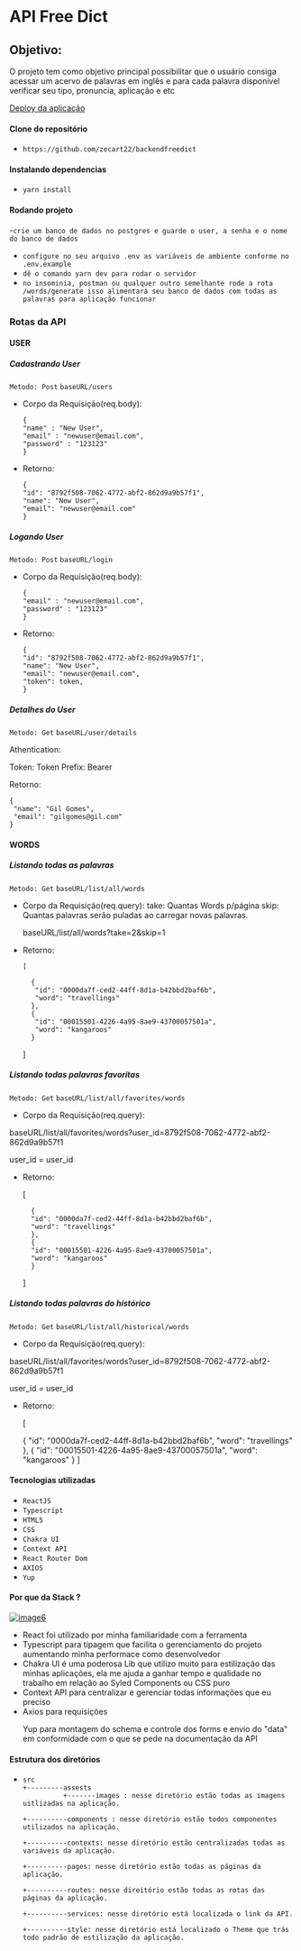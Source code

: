 <h1>API Free Dict</h1>

<h2> Objetivo:</h2>

<p>O projeto tem como objetivo principal possibilitar que o usuário consiga acessar um acervo de palavras em inglês e para cada palavra disponível verificar seu tipo, pronuncia, aplicação e etc</p>

<a href="https://free-dict.herokuapp.com/" title="deploy">Deploy da aplicação</a></br>

<h4> Clone do repositório </h4>

- `https://github.com/zecart22/backendfreedict`

<h4> Instalando dependencias</h4>

- `yarn install`

<h4> Rodando projeto</h4>

-`crie um banco de dados no postgres e guarde o user, a senha e o nome do banco de dados`

- `configure no seu arquivo .env as variáveis de ambiente conforme no .env.example`
- `dê o comando yarn dev para rodar o servidor`
- `no insominia, postman ou qualquer outro semelhante rode a rota /words/generate isso alimentará seu banco de dados com todas as palavras para aplicação funcionar`

<h3> Rotas da API</h3>

<h4> USER</h4>

<h5> Cadastrando User</h5>

`Metodo: Post`
`baseURL/users `

- Corpo da Requisição(req.body):

      {
      "name" : "New User",
      "email" : "newuser@email.com",
      "password" : "123123"
      }

- Retorno:

      {
      "id": "8792f508-7062-4772-abf2-862d9a9b57f1",
      "name": "New User",
      "email": "newuser@email.com"
      }

<h5> Logando User</h5>

`Metodo: Post`
`baseURL/login `

- Corpo da Requisição(req.body):

      {
      "email" : "newuser@email.com",
      "password" : "123123"
      }

- Retorno:

      {
      "id": "8792f508-7062-4772-abf2-862d9a9b57f1",
      "name": "New User",
      "email": "newuser@email.com",
      "token": token,
      }

<h5> Detalhes do User</h5>

`Metodo: Get`
`baseURL/user/details`

Athentication:

Token: Token
Prefix: Bearer

Retorno:

    {
     "name": "Gil Gomes",
     "email": "gilgomes@gil.com"
    }

<h4> WORDS</h4>

<h5> Listando todas as palavras</h5>

`Metodo: Get`
`baseURL/list/all/words`

- Corpo da Requisição(req.query):
  take: Quantas Words p/página
  skip: Quantas palavras serão puladas ao carregar novas palavras.

  baseURL/list/all/words?take=2&skip=1

- Retorno:

      [

        {
         "id": "0000da7f-ced2-44ff-8d1a-b42bbd2baf6b",
         "word": "travellings"
        },
        {
         "id": "00015501-4226-4a95-8ae9-43700057501a",
         "word": "kangaroos"
        }

  ]

<h5> Listando todas palavras favoritas</h5>

`Metodo: Get`
`baseURL/list/all/favorites/words `

- Corpo da Requisição(req.query):

baseURL/list/all/favorites/words?user_id=8792f508-7062-4772-abf2-862d9a9b57f1

user_id = user_id

- Retorno:

  [

        {
        "id": "0000da7f-ced2-44ff-8d1a-b42bbd2baf6b",
        "word": "travellings"
        },
        {
        "id": "00015501-4226-4a95-8ae9-43700057501a",
        "word": "kangaroos"
        }

  ]

<h5> Listando todas palavras do histórico</h5>

`Metodo: Get`
`baseURL/list/all/historical/words `

- Corpo da Requisição(req.query):

baseURL/list/all/favorites/words?user_id=8792f508-7062-4772-abf2-862d9a9b57f1

user_id = user_id

- Retorno:

  [

  {
  "id": "0000da7f-ced2-44ff-8d1a-b42bbd2baf6b",
  "word": "travellings"
  },
  {
  "id": "00015501-4226-4a95-8ae9-43700057501a",
  "word": "kangaroos"
  }
  ]

<h4> Tecnologias utilizadas</h4>

- `ReactJS`
- `Typescript`
- `HTML5`
- `CSS`
- `Chakra UI`
- `Context API`
- `React Router Dom`
- `AXIOS`
- `Yup`

<h4> Por que da Stack ?</h4>

<a href="https://ibb.co/fxCMjy4"><img src="https://i.ibb.co/fxCMjy4/image6.png" alt="image6" border="0"></a>

<ul>
  <li> React foi utilizado por minha familiaridade com a ferramenta</li>
  <li>Typescript para tipagem que facilita o gerenciamento do projeto aumentando minha performace como desenvolvedor</li>
  <li>Chakra UI é uma poderosa Lib que utilizo muito para estilização das minhas aplicações, ela me ajuda a ganhar tempo e qualidade no trabalho em relação ao Syled Components ou CSS puro</li>
  <li>Context API para centralizar e gerenciar todas informações que eu preciso</li>
  <li>Axios para requisições</li>
  <p>Yup para montagem do schema e controle dos forms e envio do "data" em conformidade com o que se pede na documentação da API </p>

</ul>

<h4> Estrutura dos diretórios</h4>

-     src
      +---------assests
                +-------images : nesse diretório estão todas as imagens uitlizadas na aplicação.

      +----------components : nesse diretório estão todos componentes utilizados na aplicação.

      +----------contexts: nesse diretório estão centralizadas todas as variáveis da aplicação.

      +----------pages: nesse diretório estão todas as páginas da aplicação.

      +----------routes: nesse direitório estão todas as rotas das páginas da aplicação.

      +----------services: nesse diretório está localizada o link da API.

      +----------style: nesse diretório está localizado o Theme que trás todo padrão de estilização da aplicação.
